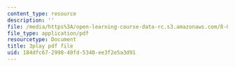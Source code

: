 ```yaml
---
content_type: resource
description: ''
file: /media/https%3A/open-learning-course-data-rc.s3.amazonaws.com/8-01sc-classical-mechanics-fall-2016/184dfc67299840fd5340ee3f2e5a3d91_FlHKTvUjD6g.pdf
file_type: application/pdf
resourcetype: Document
title: 3play pdf file
uid: 184dfc67-2998-40fd-5340-ee3f2e5a3d91
---
```


